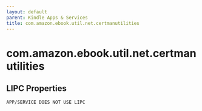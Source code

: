 ```yaml
---
layout: default
parent: Kindle Apps & Services
title: com.amazon.ebook.util.net.certmanutilities
---
```


# com.amazon.ebook.util.net.certmanutilities

## LIPC Properties

`APP/SERVICE DOES NOT USE LIPC`
